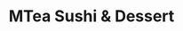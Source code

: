 ---
layout: place
title: "MTea Sushi & Dessert"
permalink: /new-jersey/princeton/mtea-sushi-dessert.html
stateAbbr: NJ
stateName: New Jersey
cityName: Princeton
seo:
  name: "MTea Sushi & Dessert"
  type: Restaurant
  links: https://www.princetonmteasushidessert.com/
description: "Looking for sushi in Princeton, New Jersey? Check out MTea Sushi & Dessert for a delightful Japanese dining experience. Enjoy a variety of sushi and other di..."
place_id: ChIJt97I6uznw4kRmbQE8lwuiS0
photos:
  - name: >-
      places/ChIJt97I6uznw4kRmbQE8lwuiS0/photos/AeeoHcLgRr2ABHdMQJymkK-diYmxi1GfDOfSCI7TLD5NHfUsfQIviLTVbN5ESNU4263L_JH0YAgMlPq9kTLTwcYQZcrgtoQe8lYZQSIRoLDc9iRek-yjsfpC9Pv2aZM-Y_rHgnVdAmnbfBzgVsKBWtkx4mFuG9RHC4a_DNnnHvE41c3sf7UAEa8MBguLVRWfQrevGUNgKqe2mvnYHhv7oobYQzv1tmfWInLV2kfRee-SPVkNxAl6ZRaoVJ0D0E1lnV4R_68wbsf1oPCn5S8xwn68FhY05mk-7qULoARlI7GuW1i7UA
    widthPx: 2048
    heightPx: 1536
    authorAttributions:
      - displayName: MTea Sushi & Dessert
        uri: https://maps.google.com/maps/contrib/108466656468883433854
        photoUri: >-
          https://lh3.googleusercontent.com/a-/ALV-UjX6EujzBOh2H9hzSlC6RMxDfRLGNsvTmerjyLTeIroQrezcC0r0=s100-p-k-no-mo
    flagContentUri: >-
      https://www.google.com/local/imagery/report/?cb_client=maps_api_places.places_api&image_key=!1e10!2sAF1QipMfwbuA8VRHgU8VpHLdFWnXWd5-KsD0PIBZ9x2p&hl=en-US
    googleMapsUri: >-
      https://www.google.com/maps/place//data=!3m4!1e2!3m2!1sAF1QipMfwbuA8VRHgU8VpHLdFWnXWd5-KsD0PIBZ9x2p!2e10!4m2!3m1!1s0x89c3e7eceac8deb7:0x2d892e5cf204b499
  - name: >-
      places/ChIJt97I6uznw4kRmbQE8lwuiS0/photos/AeeoHcK2pqy8FM-ZucEXP0c8F53RkyDEDlN14IsGeu2jfbBIB7JMmrDq6545tz5rD7Bq8hzjNOsG0058G6pkt0LBU3_EB_I0aN5z1YQKpFZ88gk6zq0WohS7hK01EfhTpEZyvK0aBOEEEQJRXKa2cnd-EPo6C-oq9M3cnbbhBjhDkf2lsJ9ws-ZUqyNqsQTIgSm9QQElxL-dC-UNzMlhibbSuwoyfmIe8d2IoHMOLWaBxOB3XEqxNqSbnolqlRLuZrF-2w4P3g6fhtnXIt0F8gWNjxNGJO3VGrWck77NMI8babelvg
    widthPx: 960
    heightPx: 640
    authorAttributions:
      - displayName: MTea Sushi & Dessert
        uri: https://maps.google.com/maps/contrib/108466656468883433854
        photoUri: >-
          https://lh3.googleusercontent.com/a-/ALV-UjX6EujzBOh2H9hzSlC6RMxDfRLGNsvTmerjyLTeIroQrezcC0r0=s100-p-k-no-mo
    flagContentUri: >-
      https://www.google.com/local/imagery/report/?cb_client=maps_api_places.places_api&image_key=!1e10!2sAF1QipOvx3Np03epJ0CN5bYlaXYdAgFW_Fh8w2EPi_9_&hl=en-US
    googleMapsUri: >-
      https://www.google.com/maps/place//data=!3m4!1e2!3m2!1sAF1QipOvx3Np03epJ0CN5bYlaXYdAgFW_Fh8w2EPi_9_!2e10!4m2!3m1!1s0x89c3e7eceac8deb7:0x2d892e5cf204b499
  - name: >-
      places/ChIJt97I6uznw4kRmbQE8lwuiS0/photos/AeeoHcLxKnTdAaBOyimQcoWvFNLpPiBtYlDewdj-vkWJbwIbrvQRuM3NbONzlytiJDsGS04PUovZBkcr8VLj_h_RFAq1fJeisltALnjBCWNlnESk0R5BjOMEeKAXHRKlGcEznXP1UV9XY8ZXnLhTRrlR-xQvEYwpPDgkA7oMTAW-3yKMhdPXQCnZfNDxLBirIJLSxbE59QGQy0rn0xD_UskesINnsa0Y4erAnp37H_eOHztb7DKT9_sOOVYT3SscOwZ2R0urxmVsvBt_zUBv1bZgMpBExOpsxj6M7UCbBZwEzJNfbcCRYlOkSqZ5GCSGDsMOSUMBEzbgv3MYOLUTkjvcPX3WQob8n00r78gbcyj7b93sfIsMIq8ViyPYmcFs6SlpLJKA7OlzxEMaTXIbUDMQ7YJuupPLOJ8YqWzBuFGwnQbg3ir8
    widthPx: 4000
    heightPx: 3000
    authorAttributions:
      - displayName: Herly Velarde
        uri: https://maps.google.com/maps/contrib/113118023428742078232
        photoUri: >-
          https://lh3.googleusercontent.com/a/ACg8ocI4BitbmOBHXdTWmJG2TwQafn8YeFyEJnX8FeaU27Uvm0Mv2g=s100-p-k-no-mo
    flagContentUri: >-
      https://www.google.com/local/imagery/report/?cb_client=maps_api_places.places_api&image_key=!1e10!2sCIHM0ogKEICAgICx_6601AE&hl=en-US
    googleMapsUri: >-
      https://www.google.com/maps/place//data=!3m4!1e2!3m2!1sCIHM0ogKEICAgICx_6601AE!2e10!4m2!3m1!1s0x89c3e7eceac8deb7:0x2d892e5cf204b499
  - name: >-
      places/ChIJt97I6uznw4kRmbQE8lwuiS0/photos/AeeoHcKqE00UqPzBoJQbKoByiHIiSA4KBRLs-p_dgwdfWwqgf4FIdlPVScU817_CJ05byE-OhwmczovIteiI33mlVMES8WQYMBcIUDzAgAjxyG0XdHJTq2mUf75sCXeq3kyihTsJIVUhb1pwQ2gOD7lnJi1JvHF_nCMDwu_MJUL9KzUHw9oiQS2xXV0VfM8BiIUUXwJWsyZImMDKZNcTC4ckpFiMOeYiyajnGfQ20p9lxpy09RiqKhiJRz_qqwzmxuFciFFEjrV3mvPN5Fm-fdaiLZajnbHsMgtzgmijA-1qI7K5EmrD5VXTit5B8skYYjCKaeIptI2w-1NcTa_504Vfxp4jojevnBKtmqFgIDfRYyvg1T8JhTjymwIO5h58xOPAUbkDgLOzqed811nGiNHpG3N9logyrqwfTa7P3ktZgObWYA
    widthPx: 3628
    heightPx: 2721
    authorAttributions:
      - displayName: ning ning
        uri: https://maps.google.com/maps/contrib/109449587709316035046
        photoUri: >-
          https://lh3.googleusercontent.com/a/ACg8ocIunn2vvC8UFZSQKsE9UU1ZkmRb6-d6TT265BYolQczZyyxdg=s100-p-k-no-mo
    flagContentUri: >-
      https://www.google.com/local/imagery/report/?cb_client=maps_api_places.places_api&image_key=!1e10!2sCIHM0ogKEICAgIDfxre1QQ&hl=en-US
    googleMapsUri: >-
      https://www.google.com/maps/place//data=!3m4!1e2!3m2!1sCIHM0ogKEICAgIDfxre1QQ!2e10!4m2!3m1!1s0x89c3e7eceac8deb7:0x2d892e5cf204b499
  - name: >-
      places/ChIJt97I6uznw4kRmbQE8lwuiS0/photos/AeeoHcKL6Q84tMfrtGZ-2AjPQLcTJi8s6rAf5szZ6uIl_gTHa0EFXdMxFsFm-PvU4Rj_AoZkofStNoMyK1Uwx0zeVpvgiwJDoKsrPMPRAm3V7AzsjzrEXD-AwgY_S0Ni9girWIWYQxGa4-jvxqWzXP3QCirD3_8BV9TH-SUa4USbhWUTFTXPXbp_PwJAEG7_87qXEu140adsKosOOi3ZzY9XRpJQlC8hmK0tz_2BT3u1Wk4RnfEpAO2fPYbAEMNqwUbfSJPSq50hXiQehX62qx66eriJ7LtLcy1HXKBih2RusJYDkg
    widthPx: 4032
    heightPx: 3024
    authorAttributions:
      - displayName: MTea Sushi & Dessert
        uri: https://maps.google.com/maps/contrib/108466656468883433854
        photoUri: >-
          https://lh3.googleusercontent.com/a-/ALV-UjX6EujzBOh2H9hzSlC6RMxDfRLGNsvTmerjyLTeIroQrezcC0r0=s100-p-k-no-mo
    flagContentUri: >-
      https://www.google.com/local/imagery/report/?cb_client=maps_api_places.places_api&image_key=!1e10!2sAF1QipNgVUOAbwn1_WvjH6K2KGWQkwQxnsJVWHDYB4YL&hl=en-US
    googleMapsUri: >-
      https://www.google.com/maps/place//data=!3m4!1e2!3m2!1sAF1QipNgVUOAbwn1_WvjH6K2KGWQkwQxnsJVWHDYB4YL!2e10!4m2!3m1!1s0x89c3e7eceac8deb7:0x2d892e5cf204b499
  - name: >-
      places/ChIJt97I6uznw4kRmbQE8lwuiS0/photos/AeeoHcKjYEXQ_PaoxSE6o2GeNbWNbRn2QpGsAguIlr6JV5l9dX2cGJ1SSJZGGyreznfe0KyN_2uB6Go2Z6fDTFXBwrYhzzBLiWmUnyTu9MwKWbK3Glme2dr49bnTC12YywTV2_8sigMpTkHtI21TGswdJgCrHBDpRA2deLjE6MAN3Wrmt8-AI5AjlN6J_rsarboPDipSLk5YFasMLJydWmo-ulKDK2zcz6t08ZdKIJ981wNG2ip5Ispxdx2DOPre3KArXN6EAo1dC7v6fr452yYJVCyUqV4SP8Pje0y-nnCEaLFbbtABpVPk4OVfsDERt7UPsaGHcM90Ssw29wILni7AJNSdO1qO7lKLhsGZf9giBiQtq4FqfJIv-sEB4EuNCH8v0R0LKvcBwdV-C4i66kYEDiJHATMT4Z51lynp9ObQDSto1yJ_K6izBWdTbbKDbjof
    widthPx: 3000
    heightPx: 4000
    authorAttributions:
      - displayName: Ollie Hennis
        uri: https://maps.google.com/maps/contrib/101268067512632302714
        photoUri: >-
          https://lh3.googleusercontent.com/a-/ALV-UjVrlz0Ofd-cj0HV7JhqtF_X1yi29ogvsqcwN3JyAxxCWj08UW8=s100-p-k-no-mo
    flagContentUri: >-
      https://www.google.com/local/imagery/report/?cb_client=maps_api_places.places_api&image_key=!1e10!2sCIABIhADyc5UNxzdDWfGm8IAApP4&hl=en-US
    googleMapsUri: >-
      https://www.google.com/maps/place//data=!3m4!1e2!3m2!1sCIABIhADyc5UNxzdDWfGm8IAApP4!2e10!4m2!3m1!1s0x89c3e7eceac8deb7:0x2d892e5cf204b499
  - name: >-
      places/ChIJt97I6uznw4kRmbQE8lwuiS0/photos/AeeoHcLTgcV2dqhGPkv6C8DbbtnSgJhq11MacHJucnKT6i-ocEO5tOm-H0cz6drePs52MZS1Z6JzHszfavMwoD_JdeJhfmmEk8a0XosPAEHrHIrw93m1bifArgU5kSmGxG8oXOzdMy4Fmoc1m__0gQlW2jbfvX-I79uyugfu-C-emaknqZ2CRn8buT6MTSQ0fsghkfX7LR8YgQsVosoEt5zBWNUCVq8D8YbvD6so5EkXxsigcnxIfmj3-ospfmsuqF9a0kDFqt8_dAPfXO9xr6gfefaqA-Y8KAlsAjEp-_X-67lyHtm-VicGdKO9Pa5HrxDxuQ19gksjHzqXTFbk2kIRKnYE_hJSLM3_uUCHBOpmjpdH4R4Ngq7RX0AWarL3yK3PDgpzD1kPZdIuzaiOA2kKg-qNCe2O7eP3IXmfNtI9GHqTSg
    widthPx: 4800
    heightPx: 3600
    authorAttributions:
      - displayName: Jessica Hou
        uri: https://maps.google.com/maps/contrib/117263674635474951810
        photoUri: >-
          https://lh3.googleusercontent.com/a/ACg8ocKnPQVaKXJQ7Ur_dTNOU58s5Tgls8CzuzwvZkyaZ0kl9SQ1sVa1=s100-p-k-no-mo
    flagContentUri: >-
      https://www.google.com/local/imagery/report/?cb_client=maps_api_places.places_api&image_key=!1e10!2sCIHM0ogKEICAgID_9MmZeA&hl=en-US
    googleMapsUri: >-
      https://www.google.com/maps/place//data=!3m4!1e2!3m2!1sCIHM0ogKEICAgID_9MmZeA!2e10!4m2!3m1!1s0x89c3e7eceac8deb7:0x2d892e5cf204b499
  - name: >-
      places/ChIJt97I6uznw4kRmbQE8lwuiS0/photos/AeeoHcLF-_cUNwX1ur_ZkKCtEXi5qs0HBn3AL8aXd4sHtBeU2vrxAHUtw1JiJiXANIMGBl9qABFuJiHCeMoMzmtfvN62fS5WLNd3qKjz-4zZhv5Z3ZaEGJWHKNHASHbtiF2a6P_vXmXeybxqtBSVZcEac3FiGQCnVXwtygaJswEG3DAaUnWCxBeG_Kp4m8ZC_x8w_P56kgw7lgXnFH-i85jhh_V5Oxc2BGd5TxVMVtCHOI5y68hKRoBGeK40_-jnw7Y0B6ITjmKGh8WX7sXZK8uEjTDScYUE9e-LilEKzIwHaFUNqTgXuu22uTTsfyfjJMdMi7F821M24zh1868lt4m52Ft4zecrIcxm9jIjCsLqrVWMydzKXsxrXmci4Tq7vhCrQWl6R9J9jXgYKxUXQhcXLPkW5zFALmUDS0v_l-Zj_o1rOSRg
    widthPx: 4032
    heightPx: 3024
    authorAttributions:
      - displayName: Eve Bauer
        uri: https://maps.google.com/maps/contrib/113820060224170080050
        photoUri: >-
          https://lh3.googleusercontent.com/a-/ALV-UjVPvyJWqZslWpU7N8H_vAkd_Yh_hpJAA-c93o53g5qIaFUFXgJt=s100-p-k-no-mo
    flagContentUri: >-
      https://www.google.com/local/imagery/report/?cb_client=maps_api_places.places_api&image_key=!1e10!2sCIHM0ogKEICAgIDfmZDS2QE&hl=en-US
    googleMapsUri: >-
      https://www.google.com/maps/place//data=!3m4!1e2!3m2!1sCIHM0ogKEICAgIDfmZDS2QE!2e10!4m2!3m1!1s0x89c3e7eceac8deb7:0x2d892e5cf204b499
  - name: >-
      places/ChIJt97I6uznw4kRmbQE8lwuiS0/photos/AeeoHcLpO6GPhUDI8mt28URLMrX880QFOO7JuqvSQzCWOwIAb86DW3b0c141sauPypZf6Hay-g965YKCC_tV-ky5b4uMkQ6aW0gaDbySS-XzofN4ZRsLEQUAmOjm21Btqqs_L0Tr73zKAfLHJFv1rG38uZt9RMDUHKVOaauust5L0_DpBsR5IbvecrqN4tsWAfDzkGJljL7vRWtWJxQCT_z15k5ReBJ71NPmZY11ru5GncbkniK95vITnCjhEHDqUhqW0DLq8x7r9Dj6U1Xzc5quDEMf33E5FWrVqiD-NpSKJn-EWg
    widthPx: 1308
    heightPx: 1744
    authorAttributions:
      - displayName: MTea Sushi & Dessert
        uri: https://maps.google.com/maps/contrib/108466656468883433854
        photoUri: >-
          https://lh3.googleusercontent.com/a-/ALV-UjX6EujzBOh2H9hzSlC6RMxDfRLGNsvTmerjyLTeIroQrezcC0r0=s100-p-k-no-mo
    flagContentUri: >-
      https://www.google.com/local/imagery/report/?cb_client=maps_api_places.places_api&image_key=!1e10!2sAF1QipOMn6fYLd32fa2CqDZaUWAY0Xf-3KkF2oZEw5Wf&hl=en-US
    googleMapsUri: >-
      https://www.google.com/maps/place//data=!3m4!1e2!3m2!1sAF1QipOMn6fYLd32fa2CqDZaUWAY0Xf-3KkF2oZEw5Wf!2e10!4m2!3m1!1s0x89c3e7eceac8deb7:0x2d892e5cf204b499
  - name: >-
      places/ChIJt97I6uznw4kRmbQE8lwuiS0/photos/AeeoHcLZn3VdkLzImm3tN88M4W-Jg-38UMqLjC7kdRTYiaaNJw2MrYaEa2WlOY9eFctnu08fpyzdKA4GPYv6Z5vJwXXR5-J1jmDZj55liFQKD_fFjD-dilLu_FGnyFNXcFe2Bsx7j2iWvSO2H_l5zb7Mv3FMCWsG_ob0mPI6bslSHobCrOWZSc0gHtEg96apNO6Y7XJr5GSXsd_v5Sx2kQQ3k0Hwp0HOXF57Db-6STUUSMDNsaErNwESLDpdgNdh9XTp25PgLxKfwUIkuUFV6C0B9ZutMXdUIFNXYVDXUgD_AZwmJIHIfovjM7NiwMQ5RdeGYiLhp9ZXzPHzzRGOoxw2qymHnF7CIDwAA7OjxjurXsJrl0sgEE9c8ISrz3aM9sFFH17k5_YVaoq51hay6HVG7x2QDSgsOzezr5icSWOZeuPzDw
    widthPx: 4000
    heightPx: 3000
    authorAttributions:
      - displayName: Herly Velarde
        uri: https://maps.google.com/maps/contrib/113118023428742078232
        photoUri: >-
          https://lh3.googleusercontent.com/a/ACg8ocI4BitbmOBHXdTWmJG2TwQafn8YeFyEJnX8FeaU27Uvm0Mv2g=s100-p-k-no-mo
    flagContentUri: >-
      https://www.google.com/local/imagery/report/?cb_client=maps_api_places.places_api&image_key=!1e10!2sCIHM0ogKEICAgIChp73CdA&hl=en-US
    googleMapsUri: >-
      https://www.google.com/maps/place//data=!3m4!1e2!3m2!1sCIHM0ogKEICAgIChp73CdA!2e10!4m2!3m1!1s0x89c3e7eceac8deb7:0x2d892e5cf204b499
address: 86 Nassau St, Princeton, NJ 08542, USA
street: 86 Nassau St
city: Princeton
state: NJ
zip: '08542'
country: USA
neighborhood: null
latitude: '40.349800'
longitude: '-74.660159'
accessibility_options:
  wheelchairAccessibleEntrance: true
  wheelchairAccessibleRestroom: true
  wheelchairAccessibleSeating: true
business_status: OPERATIONAL
name: MTea Sushi & Dessert
google_maps_links:
  directionsUri: >-
    https://www.google.com/maps/dir//''/data=!4m7!4m6!1m1!4e2!1m2!1m1!1s0x89c3e7eceac8deb7:0x2d892e5cf204b499!3e0
  placeUri: https://maps.google.com/?cid=3281204780248380569
  writeAReviewUri: >-
    https://www.google.com/maps/place//data=!4m3!3m2!1s0x89c3e7eceac8deb7:0x2d892e5cf204b499!12e1
  reviewsUri: >-
    https://www.google.com/maps/place//data=!4m4!3m3!1s0x89c3e7eceac8deb7:0x2d892e5cf204b499!9m1!1b1
  photosUri: >-
    https://www.google.com/maps/place//data=!4m3!3m2!1s0x89c3e7eceac8deb7:0x2d892e5cf204b499!10e5
primary_type: Sushi Restaurant
opening_hours:
  regular: null
  current: null
secondary_opening_hours:
  regular:
    weekdayDescriptions: null
    type: null
  current:
    weekdayDescriptions: null
    type: null
phone: (848) 668-3296
price_level: null
price_range: null
rating: '4.8'
rating_count: 383
website: https://www.princetonmteasushidessert.com/
reviews:
  - name: >-
      places/ChIJt97I6uznw4kRmbQE8lwuiS0/reviews/ChZDSUhNMG9nS0VJQ0FnTURRcEtEbWRBEAE
    relativePublishTimeDescription: a month ago
    rating: 4
    text:
      text: >-
        First time here!


        The place is really tiny, and with so many people, it wasn’t the most
        comfortable. We ordered at the kiosk and waited about 10 minutes for our
        food, which was fine. The food was good, but I found it a bit pricey for
        the portion sizes. Also, I didn’t like the silken tofu in the bowl—firm
        tofu would have been a better choice in my opinion. The veggies were
        fresh and nice, though.


        What really affected the experience for me was the super loud music. We
        literally couldn’t hear each other at the table, which was a huge
        letdown.
      languageCode: en
    originalText:
      text: >-
        First time here!


        The place is really tiny, and with so many people, it wasn’t the most
        comfortable. We ordered at the kiosk and waited about 10 minutes for our
        food, which was fine. The food was good, but I found it a bit pricey for
        the portion sizes. Also, I didn’t like the silken tofu in the bowl—firm
        tofu would have been a better choice in my opinion. The veggies were
        fresh and nice, though.


        What really affected the experience for me was the super loud music. We
        literally couldn’t hear each other at the table, which was a huge
        letdown.
      languageCode: en
    authorAttribution:
      displayName: Diana Dvorská
      uri: https://www.google.com/maps/contrib/107783948626034549522/reviews
      photoUri: >-
        https://lh3.googleusercontent.com/a/ACg8ocL7FVYe9sqPBD9PF0e0v8h0iLdXo0eW9ndUltJQEYcEsLnv7g=s128-c0x00000000-cc-rp-mo-ba4
    publishTime: '2025-03-09T01:07:28.420578Z'
    flagContentUri: >-
      https://www.google.com/local/review/rap/report?postId=ChZDSUhNMG9nS0VJQ0FnTURRcEtEbWRBEAE&d=17924085&t=1
    googleMapsUri: >-
      https://www.google.com/maps/reviews/data=!4m6!14m5!1m4!2m3!1sChZDSUhNMG9nS0VJQ0FnTURRcEtEbWRBEAE!2m1!1s0x89c3e7eceac8deb7:0x2d892e5cf204b499
  - name: >-
      places/ChIJt97I6uznw4kRmbQE8lwuiS0/reviews/ChZDSUhNMG9nS0VJQ0FnSUN2LUpUbUlnEAE
    relativePublishTimeDescription: 4 months ago
    rating: 5
    text:
      text: >-
        Happy experience with MTea!!

        The customer service was outstanding-

        friendly, attentive, and genuinely welcoming. The poke bowl was
        absolutely delicious and

        packed with fresh, high-quality ingredients. The portion was generous.
        If you're looking for great food and exceptional service, Mtea and Sushi
        is the place to go. Highly recommend!
      languageCode: en
    originalText:
      text: >-
        Happy experience with MTea!!

        The customer service was outstanding-

        friendly, attentive, and genuinely welcoming. The poke bowl was
        absolutely delicious and

        packed with fresh, high-quality ingredients. The portion was generous.
        If you're looking for great food and exceptional service, Mtea and Sushi
        is the place to go. Highly recommend!
      languageCode: en
    authorAttribution:
      displayName: 杨雨
      uri: https://www.google.com/maps/contrib/106115057691003675823/reviews
      photoUri: >-
        https://lh3.googleusercontent.com/a/ACg8ocLeH69QnXDMo1xV8MHkqeffbMk7wx0h46mUToGnWNapBhJqiQ=s128-c0x00000000-cc-rp-mo
    publishTime: '2024-12-07T23:44:19.881397Z'
    flagContentUri: >-
      https://www.google.com/local/review/rap/report?postId=ChZDSUhNMG9nS0VJQ0FnSUN2LUpUbUlnEAE&d=17924085&t=1
    googleMapsUri: >-
      https://www.google.com/maps/reviews/data=!4m6!14m5!1m4!2m3!1sChZDSUhNMG9nS0VJQ0FnSUN2LUpUbUlnEAE!2m1!1s0x89c3e7eceac8deb7:0x2d892e5cf204b499
  - name: >-
      places/ChIJt97I6uznw4kRmbQE8lwuiS0/reviews/ChZDSUhNMG9nS0VJQ0FnSUNYNjdIY0l3EAE
    relativePublishTimeDescription: 5 months ago
    rating: 5
    text:
      text: >-
        Everything here is great. The vibes, food, drinks, and desserts are all
        amazing. I only got a drink and a dessert, but there were plenty of
        other excellent options. Their passion fruit green tea was so refreshing
        and captured the passion fruit taste. I also got their creme brulee
        mille crepe (the employees were kind enough to suggest their favorites).
        It was extremely good and sweet. Although the creme brulee aspect wasn't
        the best (sugar wasn't completely melted), the crepes taste made up for
        it. I was able to study there and have a great snack. I am definitely
        coming back to try their other desserts and delicious foods!
      languageCode: en
    originalText:
      text: >-
        Everything here is great. The vibes, food, drinks, and desserts are all
        amazing. I only got a drink and a dessert, but there were plenty of
        other excellent options. Their passion fruit green tea was so refreshing
        and captured the passion fruit taste. I also got their creme brulee
        mille crepe (the employees were kind enough to suggest their favorites).
        It was extremely good and sweet. Although the creme brulee aspect wasn't
        the best (sugar wasn't completely melted), the crepes taste made up for
        it. I was able to study there and have a great snack. I am definitely
        coming back to try their other desserts and delicious foods!
      languageCode: en
    authorAttribution:
      displayName: Sebastian Ortega
      uri: https://www.google.com/maps/contrib/108871711300374978207/reviews
      photoUri: >-
        https://lh3.googleusercontent.com/a-/ALV-UjV7DraJqs4slTLlhStF_2-Qx4vVd65sLP7we3qIdWjlKTTmOwlntQ=s128-c0x00000000-cc-rp-mo-ba6
    publishTime: '2024-10-20T18:04:11.678050Z'
    flagContentUri: >-
      https://www.google.com/local/review/rap/report?postId=ChZDSUhNMG9nS0VJQ0FnSUNYNjdIY0l3EAE&d=17924085&t=1
    googleMapsUri: >-
      https://www.google.com/maps/reviews/data=!4m6!14m5!1m4!2m3!1sChZDSUhNMG9nS0VJQ0FnSUNYNjdIY0l3EAE!2m1!1s0x89c3e7eceac8deb7:0x2d892e5cf204b499
  - name: >-
      places/ChIJt97I6uznw4kRmbQE8lwuiS0/reviews/ChZDSUhNMG9nS0VJQ0FnSURQdWYtR1F3EAE
    relativePublishTimeDescription: 4 months ago
    rating: 5
    text:
      text: >-
        I had an amazing experience at Mtea and Sushi! The customer service was
        outstanding—friendly, attentive, and genuinely welcoming. The poke bowl
        was absolutely delicious and packed with fresh, high-quality
        ingredients. The portion was generous. If you’re looking for great food
        and exceptional service, Mtea and Sushi is the place to go. Highly
        recommend!
      languageCode: en
    originalText:
      text: >-
        I had an amazing experience at Mtea and Sushi! The customer service was
        outstanding—friendly, attentive, and genuinely welcoming. The poke bowl
        was absolutely delicious and packed with fresh, high-quality
        ingredients. The portion was generous. If you’re looking for great food
        and exceptional service, Mtea and Sushi is the place to go. Highly
        recommend!
      languageCode: en
    authorAttribution:
      displayName: Lillian Hsu
      uri: https://www.google.com/maps/contrib/104418287512120739809/reviews
      photoUri: >-
        https://lh3.googleusercontent.com/a-/ALV-UjVjoBrYlKY7D8MOOasq1OjwejkZv85BvKVEo7Tcaz7glr6VQU-_=s128-c0x00000000-cc-rp-mo
    publishTime: '2024-12-03T23:27:27.545534Z'
    flagContentUri: >-
      https://www.google.com/local/review/rap/report?postId=ChZDSUhNMG9nS0VJQ0FnSURQdWYtR1F3EAE&d=17924085&t=1
    googleMapsUri: >-
      https://www.google.com/maps/reviews/data=!4m6!14m5!1m4!2m3!1sChZDSUhNMG9nS0VJQ0FnSURQdWYtR1F3EAE!2m1!1s0x89c3e7eceac8deb7:0x2d892e5cf204b499
  - name: >-
      places/ChIJt97I6uznw4kRmbQE8lwuiS0/reviews/ChZDSUhNMG9nS0VJQ0FnSURmbVpEU0dREAE
    relativePublishTimeDescription: 3 months ago
    rating: 5
    text:
      text: >-
        It’s my first time coming to this place with my friends and the Oreo
        Brûlée Bubble tea is really good! I also ate their cookies and cream
        macaroon and they are very good quality. The employees are very
        respectable, kind and welcoming. I highly recommend coming to visit and
        trying their boba + food :)
      languageCode: en
    originalText:
      text: >-
        It’s my first time coming to this place with my friends and the Oreo
        Brûlée Bubble tea is really good! I also ate their cookies and cream
        macaroon and they are very good quality. The employees are very
        respectable, kind and welcoming. I highly recommend coming to visit and
        trying their boba + food :)
      languageCode: en
    authorAttribution:
      displayName: Eve Bauer
      uri: https://www.google.com/maps/contrib/113820060224170080050/reviews
      photoUri: >-
        https://lh3.googleusercontent.com/a-/ALV-UjVPvyJWqZslWpU7N8H_vAkd_Yh_hpJAA-c93o53g5qIaFUFXgJt=s128-c0x00000000-cc-rp-mo
    publishTime: '2025-01-08T02:55:22.642148Z'
    flagContentUri: >-
      https://www.google.com/local/review/rap/report?postId=ChZDSUhNMG9nS0VJQ0FnSURmbVpEU0dREAE&d=17924085&t=1
    googleMapsUri: >-
      https://www.google.com/maps/reviews/data=!4m6!14m5!1m4!2m3!1sChZDSUhNMG9nS0VJQ0FnSURmbVpEU0dREAE!2m1!1s0x89c3e7eceac8deb7:0x2d892e5cf204b499
parking_options:
  paidStreetParking: true
  paidGarageParking: true
payment_options:
  acceptsCreditCards: true
  acceptsDebitCards: true
  acceptsCashOnly: false
allow_dogs: null
curbside_pickup: false
delivery: true
dine_in: true
good_for_children: true
good_for_groups: null
good_for_sports: false
live_music: false
menu_for_children: false
outdoor_seating: true
reservable: false
restroom: true
serves_beer: null
serves_breakfast: true
serves_brunch: null
serves_cocktails: null
serves_coffee: true
serves_dinner: true
serves_dessert: true
serves_lunch: true
serves_vegetarian_food: null
serves_wine: null
takeout: true
summary: null

---